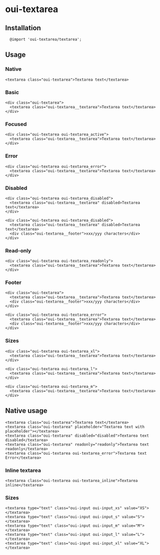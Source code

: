 # oui-textarea

<component-status cx-design="complete" ux="rc"></component-status>

## Installation

```less
  @import 'oui-textarea/textarea';
```

## Usage

### Native

```html:preview
<textarea class="oui-textarea">Textarea text</textarea>
```

### Basic

```html:preview
<div class="oui-textarea">
  <textarea class="oui-textarea__textarea">Textarea text</textarea>
</div>
```

### Focused

```html:preview
<div class="oui-textarea oui-textarea_active">
  <textarea class="oui-textarea__textarea">Textarea text</textarea>
</div>
```

### Error

```html:preview
<div class="oui-textarea oui-textarea_error">
  <textarea class="oui-textarea__textarea">Textarea text</textarea>
</div>
```

### Disabled

```html:preview
<div class="oui-textarea oui-textarea_disabled">
  <textarea class="oui-textarea__textarea" disabled>Textarea text</textarea>
</div>

<div class="oui-textarea oui-textarea_disabled">
  <textarea class="oui-textarea__textarea" disabled>Textarea text</textarea>
  <div class="oui-textarea__footer">xxx/yyy characters</div>
</div>
```

### Read-only

```html:preview
<div class="oui-textarea oui-textarea_readonly">
  <textarea class="oui-textarea__textarea">Textarea text</textarea>
</div>
```

### Footer

```html:preview
<div class="oui-textarea">
  <textarea class="oui-textarea__textarea">Textarea text</textarea>
  <div class="oui-textarea__footer">xxx/yyy characters</div>
</div>
```

```html:preview
<div class="oui-textarea oui-textarea_error">
  <textarea class="oui-textarea__textarea">Textarea text</textarea>
  <div class="oui-textarea__footer">xxx/yyy characters</div>
</div>
```

### Sizes

```html:preview
<div class="oui-textarea oui-textarea_xl">
  <textarea class="oui-textarea__textarea">Textarea text</textarea>
</div>
```

```html:preview
<div class="oui-textarea oui-textarea_l">
  <textarea class="oui-textarea__textarea">Textarea text</textarea>
</div>
```

```html:preview
<div class="oui-textarea oui-textarea_m">
  <textarea class="oui-textarea__textarea">Textarea text</textarea>
</div>
```

## Native usage

```html:preview
<textarea class="oui-textarea">Textarea text</textarea>
<textarea class="oui-textarea" placeholder="Textarea text with placeholder"></textarea>
<textarea class="oui-textarea" disabled="disabled">Textarea text disabled</textarea>
<textarea class="oui-textarea" readonly="readonly">Textarea text readonly</textarea>
<textarea class="oui-textarea oui-textarea_error">Textarea text Error</textarea>
```

### Inline textarea

```html:preview
<textarea class="oui-textarea oui-textarea_inline">Textarea inline</textarea>
```

### Sizes

```html:preview
<textarea type="text" class="oui-input oui-input_xs" value="XS"></textarea>
<textarea type="text" class="oui-input oui-input_s" value="S"></textarea>
<textarea type="text" class="oui-input oui-input_m" value="M"></textarea>
<textarea type="text" class="oui-input oui-input_l" value="L"></textarea>
<textarea type="text" class="oui-input oui-input_xl" value="XL"></textarea>
```
